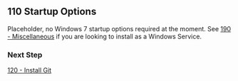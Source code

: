 ## 110 Startup Options

Placeholder, no Windows 7 startup options required at the moment. See [190 - Miscellaneous](https://github.com/remomueller/documentation/blob/master/windows/190-miscellaneous.md) if you are looking to install as a Windows Service.

### Next Step

[120 - Install Git](https://github.com/remomueller/documentation/blob/master/windows/120-git.md)
